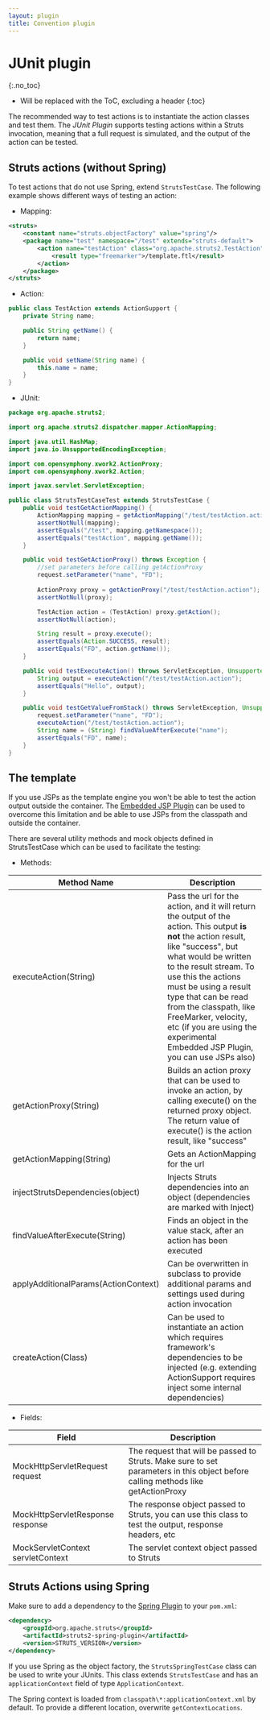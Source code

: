 ```yaml
---
layout: plugin
title: Convention plugin
---
```


# JUnit plugin
{:.no_toc}

* Will be replaced with the ToC, excluding a header
{:toc}

The recommended way to test actions is to instantiate the action classes and test them. The _JUnit Plugin_  supports 
testing actions within a Struts invocation, meaning that a full request is simulated, and the output of the action can 
be tested.

## Struts actions (without Spring)

To test actions that do not use Spring, extend `StrutsTestCase`. The following example shows different ways of testing 
an action:
 
- Mapping:

```xml
<struts>
    <constant name="struts.objectFactory" value="spring"/>
    <package name="test" namespace="/test" extends="struts-default">
        <action name="testAction" class="org.apache.struts2.TestAction">
            <result type="freemarker">/template.ftl</result>
        </action>
    </package>
</struts>
```

- Action:

```java  
public class TestAction extends ActionSupport {
    private String name;

    public String getName() {
        return name;
    }

    public void setName(String name) {
        this.name = name;
    }
}
```

- JUnit:

```java
package org.apache.struts2;

import org.apache.struts2.dispatcher.mapper.ActionMapping;

import java.util.HashMap;
import java.io.UnsupportedEncodingException;

import com.opensymphony.xwork2.ActionProxy;
import com.opensymphony.xwork2.Action;

import javax.servlet.ServletException;

public class StrutsTestCaseTest extends StrutsTestCase {
    public void testGetActionMapping() {
        ActionMapping mapping = getActionMapping("/test/testAction.action");
        assertNotNull(mapping);
        assertEquals("/test", mapping.getNamespace());
        assertEquals("testAction", mapping.getName());
    }

    public void testGetActionProxy() throws Exception {
        //set parameters before calling getActionProxy
        request.setParameter("name", "FD");
        
        ActionProxy proxy = getActionProxy("/test/testAction.action");
        assertNotNull(proxy);

        TestAction action = (TestAction) proxy.getAction();
        assertNotNull(action);

        String result = proxy.execute();
        assertEquals(Action.SUCCESS, result);
        assertEquals("FD", action.getName());
    }

    public void testExecuteAction() throws ServletException, UnsupportedEncodingException {
        String output = executeAction("/test/testAction.action");
        assertEquals("Hello", output);
    }

    public void testGetValueFromStack() throws ServletException, UnsupportedEncodingException {
        request.setParameter("name", "FD");
        executeAction("/test/testAction.action");
        String name = (String) findValueAfterExecute("name");
        assertEquals("FD", name);
    }
}
```

## The template

If you use JSPs as the template engine you won't be able to test the action output outside the container. 
The [Embedded JSP Plugin](../embeddedjsp/) can be used to overcome this limitation and be able to use JSPs from 
the classpath and outside the container.

There are several utility methods and mock objects defined in StrutsTestCase which can be used to facilitate the testing:

- Methods:

|Method Name|Description|
|-----------|-----------|
|executeAction(String)|Pass the url for the action, and it will return the output of the action. This output **is not** the action result, like "success", but what would be written to the result stream. To use this the actions must be using a result type that can be read from the classpath, like FreeMarker, velocity, etc (if you are using the experimental Embedded JSP Plugin, you can use JSPs also)|
|getActionProxy(String)|Builds an action proxy that can be used to invoke an action, by calling execute() on the returned proxy object. The return value of execute() is the action result, like "success"|
|getActionMapping(String)|Gets an ActionMapping for the url|
|injectStrutsDependencies(object)|Injects Struts dependencies into an object (dependencies are marked with Inject)|
|findValueAfterExecute(String)|Finds an object in the value stack, after an action has been executed|
|applyAdditionalParams(ActionContext)|Can be overwritten in subclass to provide additional params and settings used during action invocation|
|createAction(Class)|Can be used to instantiate an action which requires framework's dependencies to be injected (e.g. extending ActionSupport requires inject some internal dependencies)|

- Fields:

|Field|Description|
|-----|-----------|
|MockHttpServletRequest request|The request that will be passed to Struts. Make sure to set parameters in this object before calling methods like getActionProxy|
|MockHttpServletResponse response|The response object passed to Struts, you can use this class to test the output, response headers, etc|
|MockServletContext servletContext|The servlet context object passed to Struts|

## Struts Actions using Spring

Make sure to add a dependency to the [Spring Plugin](../spring/) to your `pom.xml`:

```xml
<dependency>
    <groupId>org.apache.struts</groupId>
    <artifactId>struts2-spring-plugin</artifactId>
    <version>STRUTS_VERSION</version>
</dependency>
```

If you use Spring as the object factory, the `StrutsSpringTestCase` class can be used to write your JUnits. This class 
extends `StrutsTestCase` and has an `applicationContext` field of type `ApplicationContext`.

The Spring context is loaded from `classpath\*:applicationContext.xml` by default. To provide a different location, 
overwrite `getContextLocations`.
